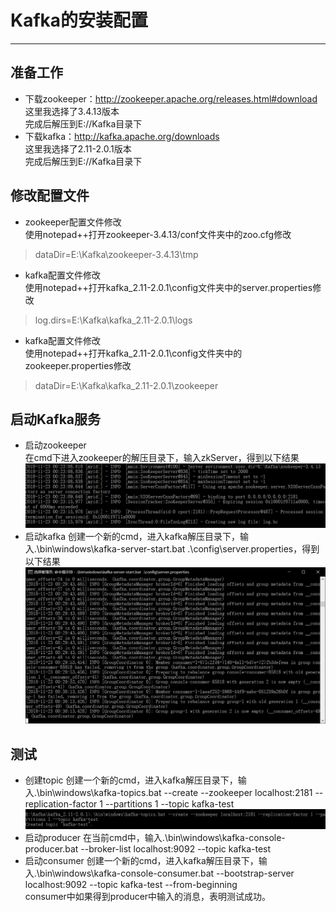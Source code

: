# Kafka的安装配置
***
## 准备工作
* 下载zookeeper：http://zookeeper.apache.org/releases.html#download  
这里我选择了3.4.13版本  
完成后解压到E://Kafka目录下
* 下载kafka：http://kafka.apache.org/downloads  
这里我选择了2.11-2.0.1版本  
完成后解压到E://Kafka目录下
## 修改配置文件
* zookeeper配置文件修改  
使用notepad++打开zookeeper-3.4.13/conf文件夹中的zoo.cfg修改 
> dataDir=E:\\Kafka\zookeeper-3.4.13\\tmp
* kafka配置文件修改  
使用notepad++打开kafka_2.11-2.0.1\config文件夹中的server.properties修改
> log.dirs=E:\\Kafka\kafka_2.11-2.0.1\logs  
* kafka配置文件修改  
使用notepad++打开kafka_2.11-2.0.1\config文件夹中的zookeeper.properties修改
> dataDir=E:\\Kafka\kafka_2.11-2.0.1\zookeeper
## 启动Kafka服务
* 启动zookeeper  
在cmd下进入zookeeper的解压目录下，输入zkServer，得到以下结果  
![img0](img0.png)
* 启动kafka
创建一个新的cmd，进入kafka解压目录下，输入.\bin\windows\kafka-server-start.bat .\config\server.properties，得到以下结果  
![img1](img1.png)
## 测试
* 创建topic
创建一个新的cmd，进入kafka解压目录下，输入.\bin\windows\kafka-topics.bat --create --zookeeper localhost:2181 --replication-factor 1 --partitions 1 --topic kafka-test
![img2](img2.png)
* 启动producer
在当前cmd中，输入.\bin\windows\kafka-console-producer.bat --broker-list localhost:9092 --topic kafka-test
* 启动consumer
创建一个新的cmd，进入kafka解压目录下，输入.\bin\windows\kafka-console-consumer.bat --bootstrap-server localhost:9092 --topic kafka-test --from-beginning  
consumer中如果得到producer中输入的消息，表明测试成功。
